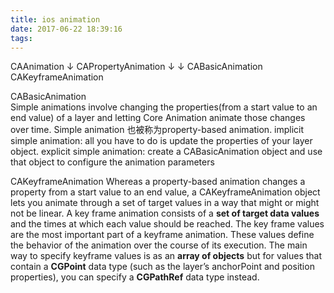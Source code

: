 ```yaml
---
title: ios animation
date: 2017-06-22 18:39:16
tags:
---
```


CAAnimation
    ↓
CAPropertyAnimation
    ↓                    ↓
CABasicAnimation    CAKeyframeAnimation

CABasicAnimation    
Simple animations involve changing the properties(from a start value to an end value) of a layer
and letting Core Animation animate those changes over time.  Simple animation 也被称为property-based animation.
implicit simple animation: all you have to do is update the properties of your layer object. 
explicit simple animation: create a CABasicAnimation object and use that object to configure the animation parameters

CAKeyframeAnimation
Whereas a property-based animation changes a property from a start value to an end value, a CAKeyframeAnimation object lets you animate through a set of target values in a way that might or might not be linear. A key frame animation consists of a **set of target data values** and the times at which each value should be reached. The key frame values are the most important part of a keyframe animation. These values define the behavior of the animation over the course of its execution. The main way to specify keyframe values is as an **array of objects** but for values that contain a **CGPoint** data type (such as the layer’s anchorPoint and position properties), you can specify a **CGPathRef** data type instead.
